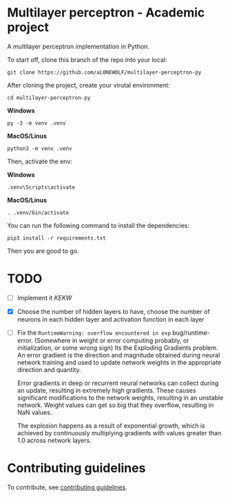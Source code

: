 # Multilayer perceptron - Academic project

A multilayer perceptron implementation in Python.

To start off, clone this branch of the repo into your local:

```shell
git clone https://github.com/aL0NEW0LF/multilayer-perceptron-py
```

After cloning the project, create your virutal environment:

```shell
cd multilayer-perceptron-py
```

**Windows**

```shell
py -3 -m venv .venv
```

**MacOS/Linus**

```shell
python3 -m venv .venv
```

Then, activate the env:

**Windows**

```shell
.venv\Scripts\activate
```

**MacOS/Linus**

```shell
. .venv/bin/activate
```

You can run the following command to install the dependencies:

```shell
pip3 install -r requirements.txt
```

Then you are good to go.

# TODO

- [ ] Implement it _KEKW_
- [X] Choose the number of hidden layers to have, choose the number of neurons in each hidden layer and activation function in each layer
- [ ] Fix the `RuntimeWarning: overflow encountered in exp` bug/runtime-error. (Somewhere in weight or error computing probably, or initialization, or some wrong sign) 
    Its the Exploding Gradients problem.
    An error gradient is the direction and magnitude obtained during neural network training and used to update network weights in the appropriate direction and quantity.

    Error gradients in deep or recurrent neural networks can collect during an update, resulting in extremely high gradients. These causes significant modifications to the network weights, resulting in an unstable network. Weight values can get so big that they overflow, resulting in NaN values.

    The explosion happens as a result of exponential growth, which is achieved by continuously multiplying gradients with values greater than 1.0 across network layers.

# Contributing guidelines

To contribute, see [contributing guidelines](CONTRIBUTING.md).
